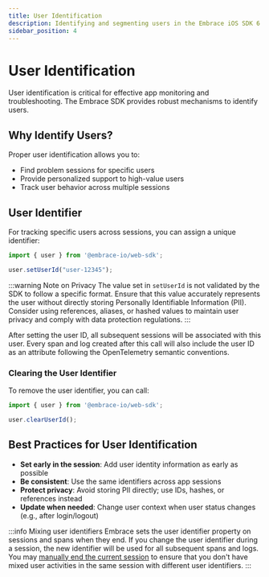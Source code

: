 ```yaml
---
title: User Identification
description: Identifying and segmenting users in the Embrace iOS SDK 6.x
sidebar_position: 4
---
```


# User Identification

User identification is critical for effective app monitoring and troubleshooting. The Embrace SDK provides robust mechanisms to identify users.

## Why Identify Users?

Proper user identification allows you to:

- Find problem sessions for specific users
- Provide personalized support to high-value users
- Track user behavior across multiple sessions

## User Identifier

For tracking specific users across sessions, you can assign a unique identifier:

```typescript
import { user } from '@embrace-io/web-sdk';

user.setUserId("user-12345");
```

:::warning Note on Privacy
The value set in `setUserId` is not validated by the SDK to follow a specific format. Ensure that this value accurately represents the user without directly storing Personally Identifiable Information (PII). Consider using references, aliases, or hashed values to maintain user privacy and comply with data protection regulations.
:::

After setting the user ID, all subsequent sessions will be associated with this user. Every span and log created after this call will also include the user ID as an attribute following the OpenTelemetry semantic conventions.

### Clearing the User Identifier

To remove the user identifier, you can call:

```typescript
import { user } from '@embrace-io/web-sdk';

user.clearUserId();
```

## Best Practices for User Identification

- **Set early in the session**: Add user identity information as early as possible
- **Be consistent**: Use the same identifiers across app sessions
- **Protect privacy**: Avoid storing PII directly; use IDs, hashes, or references instead
- **Update when needed**: Change user context when user status changes (e.g., after login/logout)


:::info Mixing user identifiers
Embrace sets the user identifier property on sessions and spans when they end. If you change the user identifier during a session, the new identifier will be used for all subsequent spans and logs. You may [manually end the current session](./sessions.md#what-is-a-session) to ensure that you don't have mixed user activities in the same session with different user identifiers.
:::